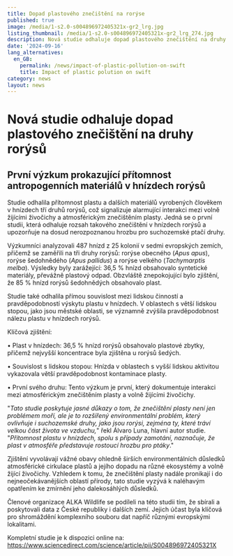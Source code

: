```yaml
---
title: Dopad plastového znečištění na rorýse
published: true
image: /media/1-s2.0-s004896972405321x-gr2_lrg.jpg
listing_thumbnail: /media/1-s2.0-s004896972405321x-gr2_lrg_274.jpg
description: Nová studie odhaluje dopad plastového znečištění na druhy rorýsů
date: '2024-09-16'
lang_alternatives:
  en_GB:
    permalink: /news/impact-of-plastic-pollution-on-swift
    title: Impact of plastic polution on swift
category: news
layout: news
---
```

# Nová studie odhaluje dopad plastového znečištění na druhy rorýsů

## První výzkum prokazující přítomnost antropogenních materiálů v hnízdech rorýsů

Studie odhalila přítomnost plastu a dalších materiálů vyrobených člověkem v hnízdech tří druhů rorýsů, což signalizuje alarmující interakci mezi volně žijícími živočichy a atmosférickým znečištěním plasty. Jedná se o první studii, která odhaluje rozsah takového znečištění v hnízdech rorýsů a upozorňuje na dosud nerozpoznanou hrozbu pro suchozemské ptačí druhy.

Výzkumníci analyzovali 487 hnízd z 25 kolonií v sedmi evropských zemích, přičemž se zaměřili na tři druhy rorýsů: rorýse obecného (_Apus apus_), rorýse šedohnědého (_Apus pallidus_) a rorýse velkého (_Tachymarptis melba_). Výsledky byly zarážející: 36,5 % hnízd obsahovalo syntetické materiály, převážně plastový odpad. Obzvláště znepokojující bylo zjištění, že 85 % hnízd rorýsů šedohnědých obsahovalo plast.

Studie také odhalila přímou souvislost mezi lidskou činností a pravděpodobností výskytu plastu v hnízdech. V oblastech s větší lidskou stopou, jako jsou městské oblasti, se významně zvýšila pravděpodobnost nálezu plastu v hnízdech rorýsů.

Klíčová zjištění:

•	Plast v hnízdech: 36,5 % hnízd rorýsů obsahovalo plastové zbytky, přičemž nejvyšší koncentrace byla zjištěna u rorýsů šedých.

•	Souvislost s lidskou stopou: Hnízda v oblastech s vyšší lidskou aktivitou vykazovala větší pravděpodobnost kontaminace plasty.

•	První svého druhu: Tento výzkum je první, který dokumentuje interakci mezi atmosférickým znečištěním plasty a volně žijícími živočichy.

"_Tato studie poskytuje jasné důkazy o tom, že znečištění plasty není jen problémem moří, ale je to rozšířený environmentální problém, který ovlivňuje i suchozemské druhy, jako jsou rorýsi, zejména ty, které tráví velkou část života ve vzduchu,_" řekl Álvaro Luna, hlavní autor studie. "_Přítomnost plastu v hnízdech, spolu s případy zamotání, naznačuje, že plast v atmosféře představuje rostoucí hrozbu pro ptáky_."

Zjištění vyvolávají vážné obavy ohledně širších environmentálních důsledků atmosférické cirkulace plastů a jejího dopadu na různé ekosystémy a volně žijící živočichy. Vzhledem k tomu, že znečištění plasty nadále pronikají i do nejneočekávanějších oblastí přírody, tato studie vyzývá k naléhavým opatřením ke zmírnění jeho dalekosáhlých důsledků.

Členové organizace ALKA Wildlife se podíleli na této studii tím, že sbírali a poskytovali data z České republiky i dalších zemí. Jejich účast byla klíčová pro shromáždění komplexního souboru dat napříč různými evropskými lokalitami.

Kompletní studie je k dispozici online na: <https://www.sciencedirect.com/science/article/pii/S004896972405321X>
